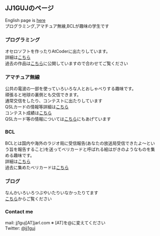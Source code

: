 ## JJ1GUJのページ
English page is [here](https://jj1guj.github.io/index_english)  
プログラミング,アマチュア無線,BCLが趣味の学生です  

### プログラミング
オセロソフトを作ったりAtCoderに出たりしています。  
詳細は[こちら](https://jj1guj.github.io/programming/programming)  
過去の作品は[こちら](https://github.com/jj1guj)に公開していますので合わせてご覧ください  

### アマチュア無線
公共の電波の一部を使っていろいろな人とおしゃべりする趣味です。  
頑張ると地球の裏側とも交信できます。  
通常交信をしたり、コンテストに出たりしています  
QSLカードの情報等詳細は[こちら](https://jj1guj.github.io/hamradio/hamradio)  
コンテスト成績は[こちら](https://jj1guj.github.io/hamradio/contests)  
QSLカード等の情報については[こちら](https://www.qrzcq.com/call/JJ1GUJ)にもあげています  

### BCL
BCLとは国内や海外のラジオ局に受信報告(あなたの放送局受信できたよ～という旨を報告すること)を送ってベリカードと呼ばれる絵はがきのようなものを集める趣味です。  
詳細は[こちら](https://jj1guj.github.io/bcl/bcl)  
過去に集めたベリカードは[こちら](https://jj1guj.github.io/bcl/card_got)
### ブログ
なんかいろいろつぶやいたりいなかったりてます  
[こちら](https://jj1guj.hatenablog.com/)からご覧ください  

### Contact me
mail: jj1guj\[AT\]jarl.com  ※ \[AT\]を@に変えてください  
Twitter: [@jj1guj](https://twitter.com/jj1guj)
